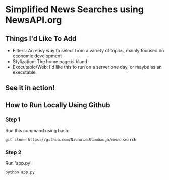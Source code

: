 # Simplified News Searches using NewsAPI.org

## Things I'd Like To Add

+ Filters: An easy way to select from a variety of topics, mainly focused on economic development
+ Stylization: The home page is bland.
+ Executable/Web: I'd like this to run on a server one day, or maybe as an executable.

## See it in action!



## How to Run Locally Using Github

### Step 1

Run this command using bash:
```
git clone https://github.com/NicholasStambaugh/news-search
```

### Step 2

Run 'app.py':
```
python app.py
```
